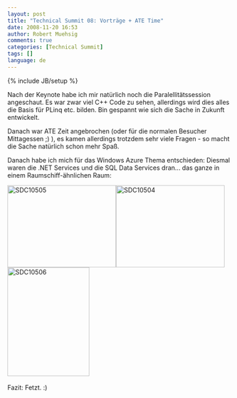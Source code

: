 ```yaml
---
layout: post
title: "Technical Summit 08: Vorträge + ATE Time"
date: 2008-11-20 16:53
author: Robert Muehsig
comments: true
categories: [Technical Summit]
tags: []
language: de
---
```

{% include JB/setup %}
<p>Nach der Keynote habe ich mir nat&#252;rlich noch die Paralellit&#228;tssession angeschaut. Es war zwar viel C++ Code zu sehen, allerdings wird dies alles die Basis f&#252;r PLinq etc. bilden. Bin gespannt wie sich die Sache in Zukunft entwickelt.</p>  <p>Danach war ATE Zeit angebrochen (oder f&#252;r die normalen Besucher Mittagessen ;) ), es kamen allerdings trotzdem sehr viele Fragen - so macht die Sache nat&#252;rlich schon mehr Spa&#223;.</p>  <p>Danach habe ich mich f&#252;r das Windows Azure Thema entschieden: Diesmal waren die .NET Services und die SQL Data Services dran... das ganze in einem Raumschiff-&#228;hnlichen Raum:</p>  <p><a href="{{BASE_PATH}}/assets/wp-images-de/sdc10505.jpg"><img style="border-right: 0px; border-top: 0px; border-left: 0px; border-bottom: 0px" height="184" alt="SDC10505" src="{{BASE_PATH}}/assets/wp-images-de/sdc10505-thumb.jpg" width="244" border="0" /></a><a href="{{BASE_PATH}}/assets/wp-images-de/sdc10504.jpg"><img style="border-right: 0px; border-top: 0px; border-left: 0px; border-bottom: 0px" height="184" alt="SDC10504" src="{{BASE_PATH}}/assets/wp-images-de/sdc10504-thumb.jpg" width="244" border="0" /></a> <a href="{{BASE_PATH}}/assets/wp-images-de/sdc10506.jpg"><img style="border-right: 0px; border-top: 0px; border-left: 0px; border-bottom: 0px" height="244" alt="SDC10506" src="{{BASE_PATH}}/assets/wp-images-de/sdc10506-thumb.jpg" width="184" border="0" /></a>&#160; </p>  <p>Fazit: Fetzt. :)</p>
